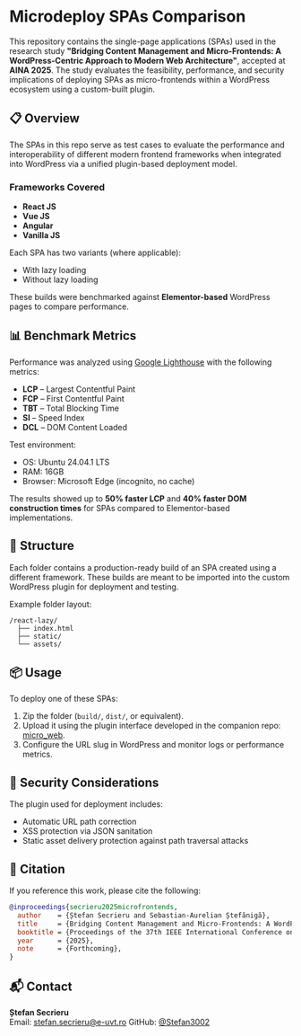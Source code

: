 # Microdeploy SPAs Comparison

This repository contains the single-page applications (SPAs) used in the research study **"Bridging Content Management and Micro-Frontends: A WordPress-Centric Approach to Modern Web Architecture"**, accepted at **AINA 2025**. The study evaluates the feasibility, performance, and security implications of deploying SPAs as micro-frontends within a WordPress ecosystem using a custom-built plugin.

## 📋 Overview

The SPAs in this repo serve as test cases to evaluate the performance and interoperability of different modern frontend frameworks when integrated into WordPress via a unified plugin-based deployment model.

### Frameworks Covered

- **React JS**
- **Vue JS**
- **Angular**
- **Vanilla JS**

Each SPA has two variants (where applicable):
- With lazy loading
- Without lazy loading

These builds were benchmarked against **Elementor-based** WordPress pages to compare performance.

## 📊 Benchmark Metrics

Performance was analyzed using [Google Lighthouse](https://developer.chrome.com/docs/lighthouse/overview) with the following metrics:

- **LCP** – Largest Contentful Paint  
- **FCP** – First Contentful Paint  
- **TBT** – Total Blocking Time  
- **SI** – Speed Index  
- **DCL** – DOM Content Loaded  

Test environment:
- OS: Ubuntu 24.04.1 LTS  
- RAM: 16GB  
- Browser: Microsoft Edge (incognito, no cache)  

The results showed up to **50% faster LCP** and **40% faster DOM construction times** for SPAs compared to Elementor-based implementations.

## 📁 Structure

Each folder contains a production-ready build of an SPA created using a different framework. These builds are meant to be imported into the custom WordPress plugin for deployment and testing.

Example folder layout:
```
/react-lazy/
  ├── index.html
  ├── static/
  └── assets/
```

## 📦 Usage

To deploy one of these SPAs:

1. Zip the folder (`build/`, `dist/`, or equivalent).
2. Upload it using the plugin interface developed in the companion repo: [micro_web](https://github.com/CS-Research-Group-UVT/micro_web).
3. Configure the URL slug in WordPress and monitor logs or performance metrics.

## 🔐 Security Considerations

The plugin used for deployment includes:
- Automatic URL path correction
- XSS protection via JSON sanitation
- Static asset delivery protection against path traversal attacks

## 📖 Citation

If you reference this work, please cite the following:

```bibtex
@inproceedings{secrieru2025microfrontends,
  author    = {Ștefan Secrieru and Sebastian-Aurelian Ștefănigă},
  title     = {Bridging Content Management and Micro-Frontends: A WordPress-Centric Approach to Modern Web Architecture},
  booktitle = {Proceedings of the 37th IEEE International Conference on Advanced Information Networking and Applications (AINA)},
  year      = {2025},
  note      = {Forthcoming},
}
```

## 📬 Contact

**Ștefan Secrieru**  
Email: stefan.secrieru@e-uvt.ro
GitHub: [@Stefan3002](https://github.com/Stefan3002)
